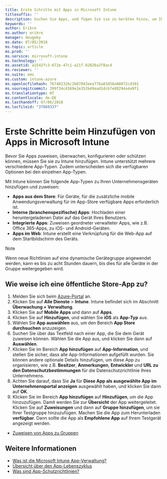 ```yaml
---
title: Erste Schritte mit Apps in Microsoft Intune
titlesuffix: ''
description: Suchen Sie Apps, und fügen Sie sie zu Geräten hinzu, um Ihren Mitarbeitern die Arbeit zu erleichtern.
keywords: ''
author: Erikre
ms.author: erikre
manager: dougeby
ms.date: 07/05/2018
ms.topic: article
ms.prod: ''
ms.service: microsoft-intune
ms.technology: ''
ms.assetid: a1542fc3-672e-47c1-a21f-82826a2f8ac4
ms.reviewer: ''
ms.suite: ems
ms.custom: intune-azure
ms.openlocfilehash: 767402326c2b87043eea776a83d58a08072cd301
ms.sourcegitcommit: 399f34cd169e2e352b49aad1dcb7e88294a4a9f1
ms.translationtype: HT
ms.contentlocale: de-DE
ms.lasthandoff: 07/06/2018
ms.locfileid: "37869337"
---
```

# <a name="get-started-with-adding-apps-in-microsoft-intune"></a>Erste Schritte beim Hinzufügen von Apps in Microsoft Intune

Bevor Sie Apps zuweisen, überwachen, konfigurieren oder schützen können, müssen Sie sie zu Intune hinzufügen. Intune unterstützt mehrere verschiedene App-Typen. Zudem unterscheiden sich die verfügbaren Optionen bei den einzelnen App-Typen.

Mit Intune können Sie folgende App-Typen zu Ihren Unternehmensgeräten hinzufügen und zuweisen:
- **Apps aus dem Store**: Für Geräte, für die zusätzliche mobile Anwendungsverwaltung für im App-Store verfügbare Apps erforderlich ist.
- **Interne (branchenspezifische) Apps**: Hochladen einer heruntergeladenen Datei auf das Gerät Ihres Benutzers.
- **Integrierte Apps**: Zuweisen geordneter verwalteter Apps, wie z.B. Office 365-Apps, zu iOS- und Android-Geräten.
- **Apps im Web**: Intune erstellt eine Verknüpfung für die Web-App auf dem Startbildschirm des Geräts.

> [!NOTE]
> Wenn neue Richtlinien auf eine dynamische Gerätegruppe angewendet werden, kann es bis zu acht Stunden dauern, bis dies für alle Geräte in der Gruppe weitergegeben wird.

## <a name="how-do-i-assign-a-public-store-app"></a>Wie weise ich eine öffentliche Store-App zu?

1. Melden Sie sich beim [Azure-Portal](https://portal.azure.com) an.
2. Klicken Sie auf **Alle Dienste** > **Intune**. Intune befindet sich im Abschnitt **Überwachung + Verwaltung**.
3. Klicken Sie auf **Mobile Apps** und dann auf **Apps**.
4. Klicken Sie auf **Hinzufügen**, und wählen Sie **iOS** als **App-Typ** aus.
5. Wählen Sie **App auswählen** aus, um den Bereich **App Store durchsuchen** anzuzeigen.
6. Suchen Sie über das Textfeld nach einer App, die Sie dem Gerät zuweisen können. Wählen Sie die App aus, und klicken Sie dann auf **Auswählen**.
7. Klicken Sie im Bereich **App hinzufügen** auf **App-Information**, und stellen Sie sicher, dass alle App-Informationen aufgefüllt wurden. Sie können andere optionale Details hinzufügen, um diese App zu organisieren, wie z.B. **Besitzer**, **Anmerkungen**, **Entwickler** und **URL zu den Datenschutzbestimmungen** für die Datenschutzrichtlinie Ihres Unternehmens.
8. Achten Sie darauf, dass Sie **Ja** für **Diese App als ausgewählte App im Unternehmensportal anzeigen** ausgewählt haben, und klicken Sie dann auf **OK**.
9. Klicken Sie im Bereich **App hinzufügen** auf **Hinzufügen**, um die App hinzuzufügen. Damit werden Sie zur **Übersicht** der App weitergeleitet. Klicken Sie auf **Zuweisungen** und dann auf **Gruppe hinzufügen**, um sie Ihrer Testgruppe hinzuzufügen. Machen Sie die App zum Herunterladen **verfügbar**. Dann sollte die App als **Empfohlene App** auf Ihrem Testgerät angezeigt werden.


- [Zuweisen von Apps zu Gruppen](apps-deploy.md)

## <a name="learn-more"></a>Weitere Informationen

* [Was ist die Microsoft Intune App-Verwaltung?](app-management.md)
* [Übersicht über den App-Lebenszyklus](app-lifecycle.md)
* [Was sind App-Schutzrichtlinien?](app-protection-policy.md)
